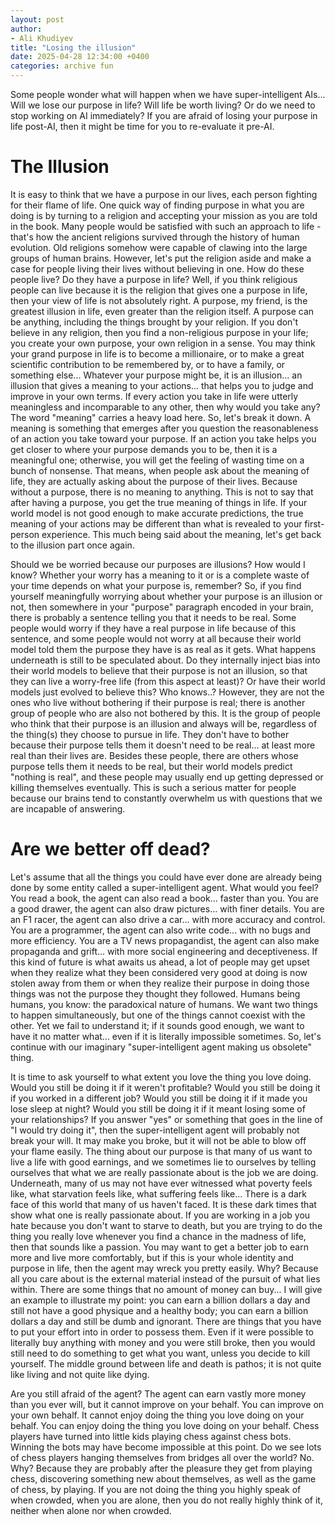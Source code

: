```yaml
---
layout: post
author:
- Ali Khudiyev
title: "Losing the illusion"
date: 2025-04-28 12:34:00 +0400
categories: archive fun
---
```


Some people wonder what will happen when we have super-intelligent
AIs... Will we lose our purpose in life? Will life be worth living? Or
do we need to stop working on AI immediately? If you are afraid of
losing your purpose in life post-AI, then it might be time for you to
re-evaluate it pre-AI.

# The Illusion

It is easy to think that we have a purpose in our lives, each person
fighting for their flame of life. One quick way of finding purpose in
what you are doing is by turning to a religion and accepting your
mission as you are told in the book. Many people would be satisfied with
such an approach to life - that's how the ancient religions survived
through the history of human evolution. Old religions somehow were
capable of clawing into the large groups of human brains. However, let's
put the religion aside and make a case for people living their lives
without believing in one. How do these people live? Do they have a
purpose in life? Well, if you think religious people can live because it
is the religion that gives one a purpose in life, then your view of life
is not absolutely right. A purpose, my friend, is the greatest illusion
in life, even greater than the religion itself. A purpose can be
anything, including the things brought by your religion. If you don't
believe in any religion, then you find a non-religious purpose in your
life; you create your own purpose, your own religion in a sense. You may
think your grand purpose in life is to become a millionaire, or to make
a great scientific contribution to be remembered by, or to have a
family, or something else... Whatever your purpose might be, it is an
illusion... an illusion that gives a meaning to your actions... that
helps you to judge and improve in your own terms. If every action you
take in life were utterly meaningless and incomparable to any other,
then why would you take any? The word \"meaning\" carries a heavy load
here. So, let's break it down. A meaning is something that emerges after
you question the reasonableness of an action you take toward your
purpose. If an action you take helps you get closer to where your
purpose demands you to be, then it is a meaningful one; otherwise, you
will get the feeling of wasting time on a bunch of nonsense. That means,
when people ask about the meaning of life, they are actually asking
about the purpose of their lives. Because without a purpose, there is no
meaning to anything. This is not to say that after having a purpose, you
get the true meaning of things in life. If your world model is not good
enough to make accurate predictions, the true meaning of your actions
may be different than what is revealed to your first-person experience.
This much being said about the meaning, let's get back to the illusion
part once again.

Should we be worried because our purposes are illusions? How would I
know? Whether your worry has a meaning to it or is a complete waste of
your time depends on what your purpose is, remember? So, if you find
yourself meaningfully worrying about whether your purpose is an illusion
or not, then somewhere in your \"purpose\" paragraph encoded in your
brain, there is probably a sentence telling you that it needs to be
real. Some people would worry if they have a real purpose in life
because of this sentence, and some people would not worry at all because
their world model told them the purpose they have is as real as it gets.
What happens underneath is still to be speculated about. Do they
internally inject bias into their world models to believe that their
purpose is not an illusion, so that they can live a worry-free life
(from this aspect at least)? Or have their world models just evolved to
believe this? Who knows..? However, they are not the ones who live
without bothering if their purpose is real; there is another group of
people who are also not bothered by this. It is the group of people who
think that their purpose is an illusion and always will be, regardless
of the thing(s) they choose to pursue in life. They don't have to bother
because their purpose tells them it doesn't need to be real... at least
more real than their lives are. Besides these people, there are others
whose purpose tells them it needs to be real, but their world models
predict \"nothing is real\", and these people may usually end up getting
depressed or killing themselves eventually. This is such a serious
matter for people because our brains tend to constantly overwhelm us
with questions that we are incapable of answering.

# Are we better off dead?

Let's assume that all the things you could have ever done are already
being done by some entity called a super-intelligent agent. What would
you feel? You read a book, the agent can also read a book... faster than
you. You are a good drawer, the agent can also draw pictures... with
finer details. You are an F1 racer, the agent can also drive a car...
with more accuracy and control. You are a programmer, the agent can also
write code... with no bugs and more efficiency. You are a TV news
propagandist, the agent can also make propaganda and grift... with more
social engineering and deceptiveness. If this kind of future is what
awaits us ahead, a lot of people may get upset when they realize what
they been considered very good at doing is now stolen away from them or
when they realize their purpose in doing those things was not the
purpose they thought they followed. Humans being humans, you know: the
paradoxical nature of humans. We want two things to happen
simultaneously, but one of the things cannot coexist with the other. Yet
we fail to understand it; if it sounds good enough, we want to have it
no matter what... even if it is literally impossible sometimes. So,
let's continue with our imaginary \"super-intelligent agent making us
obsolete\" thing.

It is time to ask yourself to what extent you love the thing you love
doing. Would you still be doing it if it weren't profitable? Would you
still be doing it if you worked in a different job? Would you still be
doing it if it made you lose sleep at night? Would you still be doing it
if it meant losing some of your relationships? If you answer \"yes\" or
something that goes in the line of \"I would try doing it\", then the
super-intelligent agent will probably not break your will. It may make
you broke, but it will not be able to blow off your flame easily. The
thing about our purpose is that many of us want to live a life with good
earnings, and we sometimes lie to ourselves by telling ourselves that
what we are really passionate about is the job we are doing. Underneath,
many of us may not have ever witnessed what poverty feels like, what
starvation feels like, what suffering feels like... There is a dark face
of this world that many of us haven't faced. It is these dark times that
show what one is really passionate about. If you are working in a job
you hate because you don't want to starve to death, but you are trying
to do the thing you really love whenever you find a chance in the
madness of life, then that sounds like a passion. You may want to get a
better job to earn more and live more comfortably, but if this is your
whole identity and purpose in life, then the agent may wreck you pretty
easily. Why? Because all you care about is the external material instead
of the pursuit of what lies within. There are some things that no amount
of money can buy... I will give an example to illustrate my point: you
can earn a billion dollars a day and still not have a good physique and
a healthy body; you can earn a billion dollars a day and still be dumb
and ignorant. There are things that you have to put your effort into in
order to possess them. Even if it were possible to literally buy
anything with money and you were still broke, then you would still need
to do something to get what you want, unless you decide to kill
yourself. The middle ground between life and death is pathos; it is not
quite like living and not quite like dying.

Are you still afraid of the agent? The agent can earn vastly more money
than you ever will, but it cannot improve on your behalf. You can
improve on your own behalf. It cannot enjoy doing the thing you love
doing on your behalf. You can enjoy doing the thing you love doing on
your behalf. Chess players have turned into little kids playing chess
against chess bots. Winning the bots may have become impossible at this
point. Do we see lots of chess players hanging themselves from bridges
all over the world? No. Why? Because they are probably after the
pleasure they get from playing chess, discovering something new about
themselves, as well as the game of chess, by playing. If you are not
doing the thing you highly speak of when crowded, when you are alone,
then you do not really highly think of it, neither when alone nor when
crowded.
